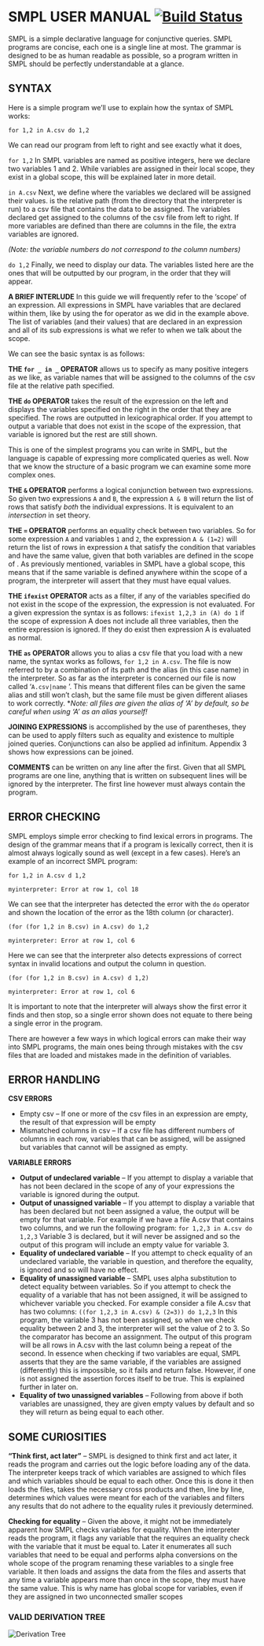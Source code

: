 # SMPL USER MANUAL [![Build Status](https://travis-ci.com/harikulendran/SMPL.svg?branch=master)](https://travis-ci.com/harikulendran/SMPL)
SMPL is a simple declarative language for conjunctive queries. SMPL programs are concise, each one is a single line at most. The grammar is designed to be as human readable as possible, so a program written in SMPL should be perfectly understandable at a glance.
## SYNTAX
Here is a simple program we’ll use to explain how the syntax of SMPL works:

```
for 1,2 in A.csv do 1,2
```

We can read our program from left to right and see exactly what it does,

`for 1,2`  In SMPL variables are named as positive integers, here we declare two variables 1 and 2. While variables are assigned in their local scope, they exist in a global scope, this will be explained later in more detail.

`in A.csv`  Next, we define where the variables we declared will be assigned their values. is the relative path (from the directory that the interpreter is run) to a csv file that contains the data to be assigned. The variables declared get assigned to the columns of the csv file from left to right. If more variables are defined than there are columns in the file, the extra variables are ignored.

_(Note: the variable numbers do not correspond to the column numbers)_

`do 1,2`  Finally, we need to display our data. The variables listed here are the ones that will be outputted by our program, in the order that they will appear.

**A BRIEF INTERLUDE**
In this guide we will frequently refer to the ‘scope’ of an expression. All expressions in SMPL have variables that are declared within them, like by using the for operator as we did in the example above. The list of variables (and their values) that are declared in an expression and all of its sub expressions is what we refer to when we talk about the scope.

We can see the basic syntax is as follows:

**THE `for _ in _` OPERATOR** allows us to specify as many positive integers as we like, as variable names that will be assigned to the columns of the csv file at the relative path specified.

**THE `do` OPERATOR** takes the result of the expression on the left and displays the variables specified on the right in the order that they are specified. The rows are outputted in lexicographical order. If you attempt to output a variable that does not exist in the scope of the expression, that variable is ignored but the rest are still shown.

This is one of the simplest programs you can write in SMPL, but the language is capable of expressing more complicated queries as well. Now that we know the structure of a basic program we can examine some more complex ones.

**THE `&` OPERATOR** performs a logical conjunction between two expressions. So given two expressions `A` and `B`, the expression `A & B` will return the list of rows that satisfy *both* the individual expressions. It is equivalent to an *intersection* in set theory.

**THE `=` OPERATOR** performs an equality check between two variables. So for some expression `A` and variables `1` and `2`, the expression `A & (1=2)` will return the list of rows in expression `A` that satisfy the condition that variables and have the same value, given that both variables are defined in the scope of . As previously mentioned, variables in SMPL have a global scope, this means that if the same variable is defined anywhere within the scope of a program, the interpreter will assert that they must have equal values.

**THE `ifexist` OPERATOR** acts as a filter, if any of the variables specified do not exist in the scope of the expression, the expression is not evaluated. For a given expression the syntax is as follows: `ifexist 1,2,3 in (A) do 1` if the scope of expression A does not include all three variables, then the entire expression is ignored. If they do exist then expression A is evaluated as normal.

**THE `as` OPERATOR** allows you to alias a csv file that you load with a new name, the syntax works as follows, `for 1,2 in A.csv`. The file is now referred to by a combination of its path and the alias (in this case name) in the interpreter. So as far as the interpreter is concerned our file is now called ‘`A.csv|name` ’. This means that different files can be given the same alias and still won’t clash, but the same file must be given different aliases to work correctly. **Note: all files are given the alias of ‘A’ by default, so be careful when using ‘A’ as an alias yourself!*

**JOINING EXPRESSIONS** is accomplished by the use of parentheses, they can be used to apply filters such as equality and existence to multiple joined queries. Conjunctions can also be applied ad infinitum. Appendix 3 shows how expressions can be joined.

**COMMENTS** can be written on any line after the first. Given that all SMPL programs are one line, anything that is written on subsequent lines will be ignored by the interpreter. The first line however must always contain the program.

## ERROR CHECKING
SMPL employs simple error checking to find lexical errors in programs. The design of the grammar means that if a program is lexically correct, then it is almost always logically sound as well (except in a few cases). Here’s an example of an incorrect SMPL program:
```
for 1,2 in A.csv d 1,2
```
```
myinterpreter: Error at row 1, col 18
```
We can see that the interpreter has detected the error with the `do` operator and shown the location of the error as the 18th column (or character).
```
(for (for 1,2 in B.csv) in A.csv) do 1,2
```
```
myinterpreter: Error at row 1, col 6
```
Here we can see that the interpreter also detects expressions of correct syntax in invalid locations and output the column in question.
```
(for (for 1,2 in B.csv) in A.csv) d 1,2)
```
```
myinterpreter: Error at row 1, col 6
```
It is important to note that the interpreter will always show the first error it finds and then stop, so a single error shown does not equate to there being a single error in the program.

There are however a few ways in which logical errors can make their way into SMPL programs, the main ones being through mistakes with the csv files that are loaded and mistakes made in the definition of variables.
## ERROR HANDLING
**CSV ERRORS** 
 - Empty csv – If one or more of the csv files in an expression are empty, the result of that expression will be empty
 - Mismatched columns in csv – If a csv file has different numbers of columns in each row, variables that can be assigned, will be assigned but variables that cannot will be assigned as empty.

**VARIABLE ERRORS**
 - **Output of undeclared variable** – If you attempt to display a variable that has not been declared in the scope of any of your expressions the variable is ignored during the output.
 - **Output of unassigned variable** – If you attempt to display a variable that has been declared but not been assigned a value, the output will be empty for that variable. For example if we have a file A.csv that contains two columns, and we run the following program: `for 1,2,3 in A.csv do 1,2,3`
Variable 3 is declared, but it will never be assigned and so the output of this program will include an empty value for variable 3.
  - **Equality of undeclared variable** – If you attempt to check equality of an undeclared variable, the variable in question, and therefore the equality, is ignored and so will have no effect.
  - **Equality of unassigned variable** – SMPL uses alpha substitution to detect equality between variables. So if you attempt to check the equality of a variable that has not been assigned, it will be assigned to whichever variable you checked. For example consider a file A.csv that has two columns: `((for 1,2,3 in A.csv) & (2=3)) do 1,2,3`
In this program, the variable 3 has not been assigned, so when we check equality between 2 and 3, the interpreter will set the value of 2 to 3. So the comparator has become an assignment. The output of this program will be all rows in A.csv with the last column being a repeat of the second. In essence when checking if two variables are equal, SMPL asserts that they are the same variable, if the variables are assigned (differently) this is impossible, so it fails and return false. However, if one is not assigned the assertion forces itself to be true. This is explained further in later on.
 - **Equality of two unassigned variables** – Following from above if both variables are unassigned, they are given empty values by default and so they will return as being equal to each other.

## SOME CURIOSITIES
**“Think first, act later”** – SMPL is designed to think first and act later, it reads the program and carries out the logic before loading any of the data. The interpreter keeps track of which variables are assigned to which files and which variables should be equal to each other. Once this is done it then loads the files, takes the necessary cross products and then, line by line, determines which values were meant for each of the variables and filters any results that do not adhere to the equality rules it previously determined.

**Checking for equality** – Given the above, it might not be immediately apparent how SMPL checks variables for equality. When the interpreter reads the program, it flags any variable that the requires an equality check with the variable that it must be equal to. Later it enumerates all such variables that need to be equal and performs alpha conversions on the whole scope of the program renaming these variables to a single free variable. It then loads and assigns the data from the files and asserts that any time a variable appears more than once in the scope, they must have the same value. This is why name has global scope for variables, even if they are assigned in two unconnected smaller scopes

### VALID DERIVATION TREE
![Derivation Tree](https://github.com/harikulendran/SMPL/img/SMPL-grammar-tree.png "Derivation Tree")
